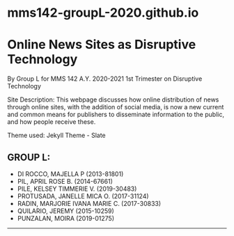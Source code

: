 # mms142-groupL-2020.github.io

# Online News Sites as Disruptive Technology
By Group L for MMS 142 A.Y. 2020-2021 1st Trimester on Disruptive Technology

Site Description: This webpage discusses how online distribution of news through online sites, with the addition of social media, is now a new current and common means for publishers to disseminate information to the public, and how people receive these.

Theme used: Jekyll Theme - Slate

## GROUP L:
- DI ROCCO, MAJELLA P (2013-81801)
- PIL, APRIL ROSE B. (2014-67661)
- PILE, KELSEY TIMMERIE V. (2019-30483)
- PROTUSADA, JANELLE MICA O. (2017-31124)
- RADIN, MARJORIE IVANA MARIE C. (2017-30833)
- QUILARIO, JEREMY (2015-10259)
- PUNZALAN, MOIRA (2019-01275)

***
